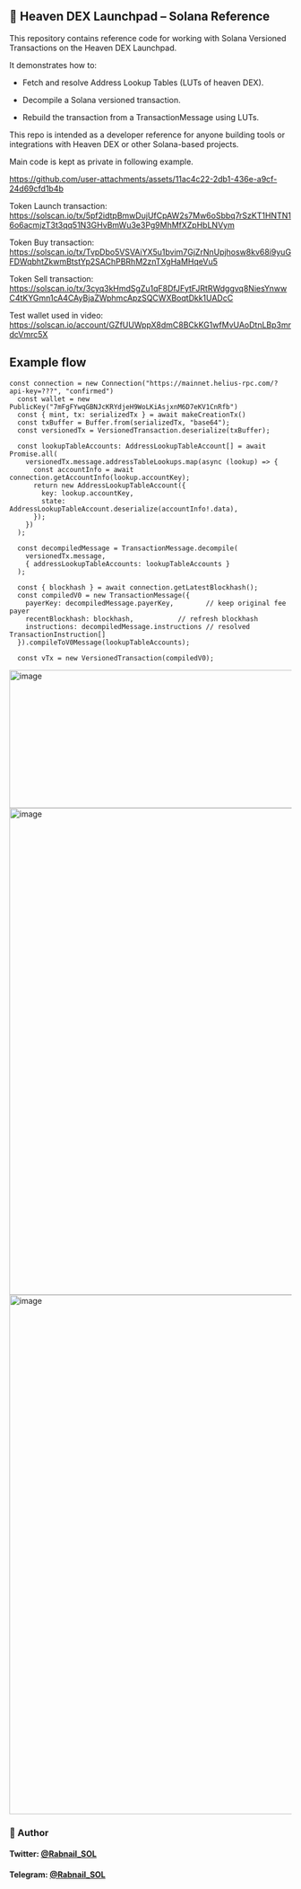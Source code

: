 ## 🌌 Heaven DEX Launchpad – Solana Reference

This repository contains reference code for working with Solana Versioned Transactions on the Heaven DEX Launchpad.

It demonstrates how to:

- Fetch and resolve Address Lookup Tables (LUTs of heaven DEX).

- Decompile a Solana versioned transaction.

- Rebuild the transaction from a TransactionMessage using LUTs.

This repo is intended as a developer reference for anyone building tools or integrations with Heaven DEX or other Solana-based projects.

Main code is kept as private in following example.


https://github.com/user-attachments/assets/11ac4c22-2db1-436e-a9cf-24d69cfd1b4b


Token Launch transaction: https://solscan.io/tx/5pf2idtpBmwDujUfCpAW2s7Mw6oSbbq7rSzKT1HNTN16o6acmjzT3t3qq51N3GHvBmWu3e3Pg9MhMfXZpHbLNVym

Token Buy transaction: https://solscan.io/tx/TvpDbo5VSVAiYX5u1bvim7GjZrNnUpjhosw8kv68i9yuGFDWqbhtZkwmBtstYp2SAChPBRhM2znTXgHaMHqeVu5

Token Sell transaction: https://solscan.io/tx/3cyq3kHmdSgZu1qF8DfJFytFJRtRWdggvq8NiesYnwwC4tKYGmn1cA4CAyBjaZWphmcApzSQCWXBoqtDkk1UADcC

Test wallet used in video: https://solscan.io/account/GZfUUWppX8dmC8BCkKG1wfMvUAoDtnLBp3mrdcVmrc5X

## Example flow

```
const connection = new Connection("https://mainnet.helius-rpc.com/?api-key=???", "confirmed")
  const wallet = new PublicKey("7mFgFYwqGBNJcKRYdjeH9WoLKiAsjxnM6D7eKV1CnRfb")
  const { mint, tx: serializedTx } = await makeCreationTx()
  const txBuffer = Buffer.from(serializedTx, "base64");
  const versionedTx = VersionedTransaction.deserialize(txBuffer);

  const lookupTableAccounts: AddressLookupTableAccount[] = await Promise.all(
    versionedTx.message.addressTableLookups.map(async (lookup) => {
      const accountInfo = await connection.getAccountInfo(lookup.accountKey);
      return new AddressLookupTableAccount({
        key: lookup.accountKey,
        state: AddressLookupTableAccount.deserialize(accountInfo!.data),
      });
    })
  );

  const decompiledMessage = TransactionMessage.decompile(
    versionedTx.message,
    { addressLookupTableAccounts: lookupTableAccounts }
  );

  const { blockhash } = await connection.getLatestBlockhash();
  const compiledV0 = new TransactionMessage({
    payerKey: decompiledMessage.payerKey,        // keep original fee payer
    recentBlockhash: blockhash,           // refresh blockhash
    instructions: decompiledMessage.instructions // resolved TransactionInstruction[]
  }).compileToV0Message(lookupTableAccounts);

  const vTx = new VersionedTransaction(compiledV0);

```


<img width="1125" height="246" alt="image" src="https://github.com/user-attachments/assets/d6264b67-1b7c-4144-8737-198b1ad18770" />
<img width="813" height="868" alt="image" src="https://github.com/user-attachments/assets/cea78dce-bac1-4afb-8240-8c1838d02c7f" />
<img width="734" height="926" alt="image" src="https://github.com/user-attachments/assets/86a30c7d-3c90-4a3f-b713-983d286cdd76" />

### 👤 Author
#### Twitter: [@Rabnail_SOL](https://twitter.com/Rabnail_SOL)   
#### Telegram: [@Rabnail_SOL](https://t.me/Rabnail_SOL)   
